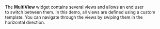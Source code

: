 The **MultiView** widget contains several views and allows an&nbsp;end user to&nbsp;switch between them. In&nbsp;this demo, all views are defined using a&nbsp;custom template. You can navigate through the views by&nbsp;swiping them in&nbsp;the horizontal direction.